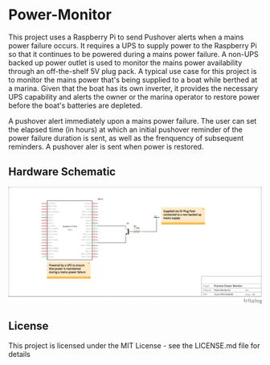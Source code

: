 # Power-Monitor
This project uses a Raspberry Pi to send Pushover alerts when a mains power failure occurs. It requires a UPS to supply power to the Raspberry Pi so that it continues to be powered during a mains power failure. A non-UPS backed up power outlet is used to monitor the mains power availability through an off-the-shelf 5V plug pack. A typical use case for this project is to monitor the mains power that's being supplied to a boat while berthed at a marina. Given that the boat has its own inverter, it provides the necessary UPS capability and alerts the owner or the marina operator to restore power before the boat's batteries are depleted.

A pushover alert immediately upon a mains power failure. The user can set the elapsed time (in hours) at which an initial pushover reminder of the power failure duration is sent, as well as the frenquency of subsequent reminders. A pushover aler is sent when power is restored.

## Hardware Schematic
![Schematic](https://github.com/roscoe81/Power-Monitor/blob/master/Power_Monitor_Schem.png)

## License

This project is licensed under the MIT License - see the LICENSE.md file for details
